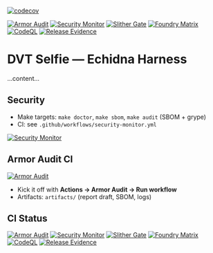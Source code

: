 [![codecov](https://codecov.io/gh/ArmorAudits/armor-selfie-echidna-harness/branch/main/graph/badge.svg)](https://codecov.io/gh/ArmorAudits/armor-selfie-echidna-harness)

[![Armor Audit](https://github.com/ArmorAudits/armor-selfie-echidna-harness/actions/workflows/armor-audit.yml/badge.svg)](https://github.com/ArmorAudits/armor-selfie-echidna-harness/actions/workflows/armor-audit.yml)
[![Security Monitor](https://github.com/ArmorAudits/armor-selfie-echidna-harness/actions/workflows/security-monitor.yml/badge.svg)](https://github.com/ArmorAudits/armor-selfie-echidna-harness/actions/workflows/security-monitor.yml)
[![Slither Gate](https://github.com/ArmorAudits/armor-selfie-echidna-harness/actions/workflows/slither-gate.yml/badge.svg)](https://github.com/ArmorAudits/armor-selfie-echidna-harness/actions/workflows/slither-gate.yml)
[![Foundry Matrix](https://github.com/ArmorAudits/armor-selfie-echidna-harness/actions/workflows/foundry-matrix.yml/badge.svg)](https://github.com/ArmorAudits/armor-selfie-echidna-harness/actions/workflows/foundry-matrix.yml)
[![CodeQL](https://github.com/ArmorAudits/armor-selfie-echidna-harness/actions/workflows/codeql.yml/badge.svg)](https://github.com/ArmorAudits/armor-selfie-echidna-harness/actions/workflows/codeql.yml)
[![Release Evidence](https://github.com/ArmorAudits/armor-selfie-echidna-harness/actions/workflows/release-evidence.yml/badge.svg)](https://github.com/ArmorAudits/armor-selfie-echidna-harness/actions/workflows/release-evidence.yml)

# DVT Selfie — Echidna Harness
...content...
## Security
- Make targets: `make doctor`, `make sbom`, `make audit` (SBOM + grype)
- CI: see `.github/workflows/security-monitor.yml`


[![Security Monitor](https://github.com/ArmorAudits/armor-selfie-echidna-harness/actions/workflows/security-monitor.yml/badge.svg)](https://github.com/ArmorAudits/armor-selfie-echidna-harness/actions/workflows/security-monitor.yml)


## Armor Audit CI
[![Armor Audit](https://github.com/${GITHUB_REPOSITORY:-ArmorAudits/armor-selfie-echidna-harness}/actions/workflows/armor-audit.yml/badge.svg)](./.github/workflows/armor-audit.yml)

- Kick it off with **Actions → Armor Audit → Run workflow**
- Artifacts: `artifacts/` (report draft, SBOM, logs)

## CI Status

[![Armor Audit](https://github.com/ArmorAudits/armor-selfie-echidna-harness/actions/workflows/armor-audit.yml/badge.svg)](https://github.com/ArmorAudits/armor-selfie-echidna-harness/actions/workflows/armor-audit.yml)
[![Security Monitor](https://github.com/ArmorAudits/armor-selfie-echidna-harness/actions/workflows/security-monitor.yml/badge.svg)](https://github.com/ArmorAudits/armor-selfie-echidna-harness/actions/workflows/security-monitor.yml)
[![Slither Gate](https://github.com/ArmorAudits/armor-selfie-echidna-harness/actions/workflows/slither-gate.yml/badge.svg)](https://github.com/ArmorAudits/armor-selfie-echidna-harness/actions/workflows/slither-gate.yml)
[![Foundry Matrix](https://github.com/ArmorAudits/armor-selfie-echidna-harness/actions/workflows/foundry-matrix.yml/badge.svg)](https://github.com/ArmorAudits/armor-selfie-echidna-harness/actions/workflows/foundry-matrix.yml)
[![CodeQL](https://github.com/ArmorAudits/armor-selfie-echidna-harness/actions/workflows/codeql.yml/badge.svg)](https://github.com/ArmorAudits/armor-selfie-echidna-harness/actions/workflows/codeql.yml)
[![Release Evidence](https://github.com/ArmorAudits/armor-selfie-echidna-harness/actions/workflows/release-evidence.yml/badge.svg)](https://github.com/ArmorAudits/armor-selfie-echidna-harness/actions/workflows/release-evidence.yml)
